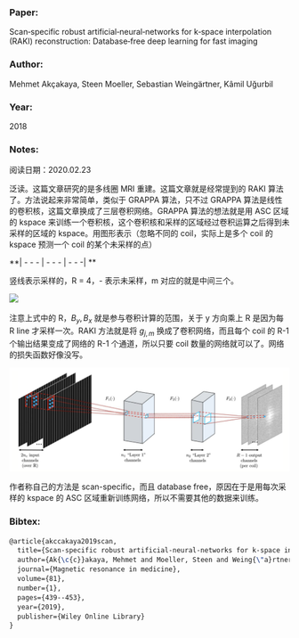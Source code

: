 ### Paper:

Scan‐specific robust artificial‐neural‐networks for k‐space interpolation (RAKI) reconstruction: Database‐free deep learning for fast imaging

### Author:

Mehmet Akçakaya, Steen Moeller, Sebastian Weingärtner, Kâmil Uğurbil

### Year:

2018

### Notes:

阅读日期：2020.02.23

泛读。这篇文章研究的是多线圈 MRI 重建。这篇文章就是经常提到的 RAKI 算法了。方法说起来非常简单，类似于 GRAPPA 算法，只不过 GRAPPA 算法是线性的卷积核，这篇文章换成了三层卷积网络。GRAPPA 算法的想法就是用 ASC 区域的 kspace 来训练一个卷积核，这个卷积核和采样的区域经过卷积运算之后得到未采样的区域的 kspace。用图形表示（忽略不同的 coil，实际上是多个 coil 的 kspace 预测一个 coil 的某个未采样的点）

**| - - - | - - - | - - -|  **

竖线表示采样的，R = 4，- 表示未采样，m 对应的就是中间三个。

<img src="http://latex.codecogs.com/svg.latex? S_{j}\left(k_{x}, k_{y}-m \Delta k_{y}\right)  =\sum_{c=1}^{n_{c}} \sum_{b_{x}=-B_{x} b_{y}=-B_{y}}^{B_{y}} g_{j, m}\left(b_{x}, b_{y}, c\right) S_{c}\left(k_{x}-b_{x} \Delta k_{x}, k_{y}-R b_{y} \Delta k_{y}\right)" border="0"/>

注意上式中的 R，$B_y, B_x$ 就是参与卷积计算的范围，关于 y 方向乘上 R 是因为每 R line 才采样一次。RAKI 方法就是将 $g_{j,m}$ 换成了卷积网络，而且每个 coil 的 R-1 个输出结果变成了网络的 R-1 个通道，所以只要 coil 数量的网络就可以了。网络的损失函数好像没写。



<img src="https://raw.githubusercontent.com/Theodore-PKU/pictures/master/20200223210600.png"/>

作者称自己的方法是 scan-specific，而且 database free，原因在于是用每次采样的 kspace 的 ASC 区域重新训练网络，所以不需要其他的数据来训练。

### Bibtex:

```latex
@article{akccakaya2019scan,
  title={Scan-specific robust artificial-neural-networks for k-space interpolation (RAKI) reconstruction: Database-free deep learning for fast imaging},
  author={Ak{\c{c}}akaya, Mehmet and Moeller, Steen and Weing{\"a}rtner, Sebastian and U{\u{g}}urbil, K{\^a}mil},
  journal={Magnetic resonance in medicine},
  volume={81},
  number={1},
  pages={439--453},
  year={2019},
  publisher={Wiley Online Library}
}
```

